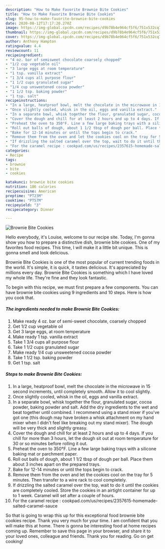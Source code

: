 ```yaml
---
description: "How to Make Favorite Brownie Bite Cookies"
title: "How to Make Favorite Brownie Bite Cookies"
slug: 95-how-to-make-favorite-brownie-bite-cookies
date: 2020-08-12T17:17:20.270Z
image: https://img-global.cpcdn.com/recipes/d9b78b4e964cf5f6/751x532cq70/brownie-bite-cookies-recipe-main-photo.jpg
thumbnail: https://img-global.cpcdn.com/recipes/d9b78b4e964cf5f6/751x532cq70/brownie-bite-cookies-recipe-main-photo.jpg
cover: https://img-global.cpcdn.com/recipes/d9b78b4e964cf5f6/751x532cq70/brownie-bite-cookies-recipe-main-photo.jpg
author: Anthony Hampton
ratingvalue: 4.4
reviewcount: 11
recipeingredient:
- "4 oz. bar of semisweet chocolate coarsely chopped"
- "1/2 cup vegetable oil"
- "3 large eggs at room temperature"
- "1 tsp. vanilla extract"
- "1 3/4 cups all purpose flour"
- "1 1/2 cups granulated sugar"
- "1/4 cup unsweetened cocoa powder"
- "1 1/2 tsp. baking powder"
- "1 tsp. salt"
recipeinstructions:
- "In a large, heatproof bowl, melt the chocolate in the microwave in 15 second increments, until completely smooth. Allow it to cool slightly."
- "Once slightly cooled, whisk in the oil, eggs and vanilla extract."
- "In a separate bowl, whisk together the flour, granulated sugar, cocoa powder, baking powder and salt. Add the dry ingredients to the wet and beat together until combined. I recommend using a stand mixer if you&#39;ve got one (this dough may have broken a whisk attachment on my hand mixer when I didn&#39;t feel like breaking out my stand mixer). The dough will be very thick and slightly greasy."
- "Cover the dough and chill for at least 2 hours and up to 4 days. If you chill for more than 3 hours, let the dough sit out at room temperature for 30 or so minutes before rolling it out."
- "Preheat the oven to 350°F. Line a few large baking trays with a silicone baking mat or parchment paper."
- "Roll out balls of dough, about 1 1/2 tbsp of dough per ball. Place them about 3 inches apart on the prepared trays."
- "Bake for 12-14 minutes or until the tops begin to crack."
- "Remove them from the oven and let the cookies cool on the tray for 5 minutes. Then transfer to a wire rack to cool completely."
- "If drizzling the salted caramel over the top, wait to do it until the cookies are completely cooled. Store the cookies in an airtight container for up to 1 week. Caramel will set after a couple of hours."
- "For the caramel recipe : cookpad.com/us/recipes/2357615-homemade-salted-caramel-sauce"
categories:
- Recipe
tags:
- brownie
- bite
- cookies

katakunci: brownie bite cookies 
nutrition: 186 calories
recipecuisine: American
preptime: "PT23M"
cooktime: "PT57M"
recipeyield: "3"
recipecategory: Dinner

---
```



![Brownie Bite Cookies](https://img-global.cpcdn.com/recipes/d9b78b4e964cf5f6/751x532cq70/brownie-bite-cookies-recipe-main-photo.jpg)

Hello everybody, it's Louise, welcome to our recipe site. Today, I'm gonna show you how to prepare a distinctive dish, brownie bite cookies. One of my favorites food recipes. This time, I will make it a little bit unique. This is gonna smell and look delicious.



Brownie Bite Cookies is one of the most popular of current trending foods in the world. It's simple, it is quick, it tastes delicious. It's appreciated by millions every day. Brownie Bite Cookies is something which I have loved my whole life. They're fine and they look fantastic.


To begin with this recipe, we must first prepare a few components. You can have brownie bite cookies using 9 ingredients and 10 steps. Here is how you cook that.

<!--inarticleads1-->

##### The ingredients needed to make Brownie Bite Cookies:

1. Make ready 4 oz. bar of semi-sweet chocolate, coarsely chopped
1. Get 1/2 cup vegetable oil
1. Get 3 large eggs, at room temperature
1. Make ready 1 tsp. vanilla extract
1. Take 1 3/4 cups all purpose flour
1. Take 1 1/2 cups granulated sugar
1. Make ready 1/4 cup unsweetened cocoa powder
1. Take 1 1/2 tsp. baking powder
1. Get 1 tsp. salt




<!--inarticleads2-->

##### Steps to make Brownie Bite Cookies:

1. In a large, heatproof bowl, melt the chocolate in the microwave in 15 second increments, until completely smooth. Allow it to cool slightly.
1. Once slightly cooled, whisk in the oil, eggs and vanilla extract.
1. In a separate bowl, whisk together the flour, granulated sugar, cocoa powder, baking powder and salt. Add the dry ingredients to the wet and beat together until combined. I recommend using a stand mixer if you&#39;ve got one (this dough may have broken a whisk attachment on my hand mixer when I didn&#39;t feel like breaking out my stand mixer). The dough will be very thick and slightly greasy.
1. Cover the dough and chill for at least 2 hours and up to 4 days. If you chill for more than 3 hours, let the dough sit out at room temperature for 30 or so minutes before rolling it out.
1. Preheat the oven to 350°F. Line a few large baking trays with a silicone baking mat or parchment paper.
1. Roll out balls of dough, about 1 1/2 tbsp of dough per ball. Place them about 3 inches apart on the prepared trays.
1. Bake for 12-14 minutes or until the tops begin to crack.
1. Remove them from the oven and let the cookies cool on the tray for 5 minutes. Then transfer to a wire rack to cool completely.
1. If drizzling the salted caramel over the top, wait to do it until the cookies are completely cooled. Store the cookies in an airtight container for up to 1 week. Caramel will set after a couple of hours.
1. For the caramel recipe : cookpad.com/us/recipes/2357615-homemade-salted-caramel-sauce




So that is going to wrap this up for this exceptional food brownie bite cookies recipe. Thank you very much for your time. I am confident that you will make this at home. There is gonna be interesting food at home recipes coming up. Remember to save this page in your browser, and share it to your loved ones, colleague and friends. Thank you for reading. Go on get cooking!
